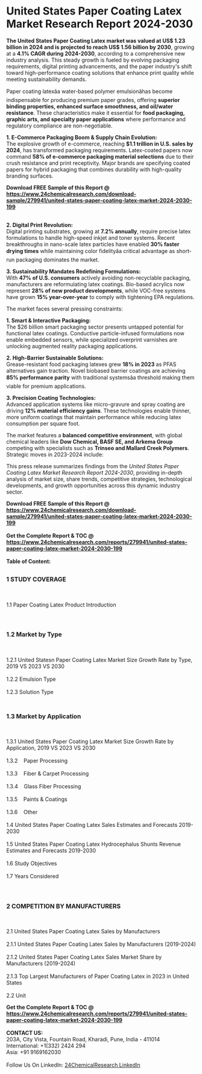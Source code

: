 <h1>United States Paper Coating Latex Market Research Report 2024-2030</h1><p><strong>The United States Paper Coating Latex market was valued at US$ 1.23 billion in 2024 and is projected to reach US$ 1.56 billion by 2030</strong>, growing at a <strong>4.1% CAGR during 2024-2030</strong>, according to a comprehensive new industry analysis. This steady growth is fueled by evolving packaging requirements, digital printing advancements, and the paper industry's shift toward high-performance coating solutions that enhance print quality while meeting sustainability demands.</p><p>Paper coating latexâa water-based polymer emulsionâhas become indispensable for producing premium paper grades, offering <strong>superior binding properties, enhanced surface smoothness, and oil/water resistance</strong>. These characteristics make it essential for <strong>food packaging, graphic arts, and specialty paper applications</strong> where performance and regulatory compliance are non-negotiable.</p><p><strong>1. E-Commerce Packaging Boom &amp; Supply Chain Evolution:</strong><br>
The explosive growth of e-commerce, reaching <strong>$1.1 trillion in U.S. sales by 2024</strong>, has transformed packaging requirements. Latex-coated papers now command <strong>58% of e-commerce packaging material selections</strong> due to their crush resistance and print receptivity. Major brands are specifying coated papers for hybrid packaging that combines durability with high-quality branding surfaces.</p><div><b>Download FREE Sample of this Report @ 
            <a href="https://www.24chemicalresearch.com/download-sample/279941/united-states-paper-coating-latex-market-2024-2030-199">
            https://www.24chemicalresearch.com/download-sample/279941/united-states-paper-coating-latex-market-2024-2030-199</a></b></div><br><p><strong>2. Digital Print Revolution:</strong><br>
Digital printing substrates, growing at <strong>7.2% annually</strong>, require precise latex formulations to handle high-speed inkjet and toner systems. Recent breakthroughs in nano-scale latex particles have enabled <strong>30% faster drying times</strong> while maintaining color fidelityâa critical advantage as short-run packaging dominates the market.</p><p><strong>3. Sustainability Mandates Redefining Formulations:</strong><br>
With <strong>47% of U.S. consumers</strong> actively avoiding non-recyclable packaging, manufacturers are reformulating latex coatings. Bio-based acrylics now represent <strong>28% of new product developments</strong>, while VOC-free systems have grown <strong>15% year-over-year</strong> to comply with tightening EPA regulations.</p><p>The market faces several pressing constraints:</p><p><strong>1. Smart &amp; Interactive Packaging:</strong><br>
The $26 billion smart packaging sector presents untapped potential for functional latex coatings. Conductive particle-infused formulations now enable embedded sensors, while specialized overprint varnishes are unlocking augmented reality packaging applications.</p><p><strong>2. High-Barrier Sustainable Solutions:</strong><br>
Grease-resistant food packaging latexes grew <strong>18% in 2023</strong> as PFAS alternatives gain traction. Novel biobased barrier coatings are achieving <strong>85% performance parity</strong> with traditional systemsâa threshold making them viable for premium applications.</p><p><strong>3. Precision Coating Technologies:</strong><br>
Advanced application systems like micro-gravure and spray coating are driving <strong>12% material efficiency gains</strong>. These technologies enable thinner, more uniform coatings that maintain performance while reducing latex consumption per square foot.</p><p>The market features a <strong>balanced competitive environment</strong>, with global chemical leaders like <strong>Dow Chemical, BASF SE, and Arkema Group</strong> competing with specialists such as <strong>Trinseo and Mallard Creek Polymers</strong>. Strategic moves in 2023-2024 include:</p><p>This press release summarizes findings from the <em>United States Paper Coating Latex Market Research Report 2024-2030</em>, providing in-depth analysis of market size, share trends, competitive strategies, technological developments, and growth opportunities across this dynamic industry sector.</p><div><b>Download FREE Sample of this Report @ 
            <a href="https://www.24chemicalresearch.com/download-sample/279941/united-states-paper-coating-latex-market-2024-2030-199">
            https://www.24chemicalresearch.com/download-sample/279941/united-states-paper-coating-latex-market-2024-2030-199</a></b></div><br><div><b>Get the Complete Report & TOC @ 
            <a href="https://www.24chemicalresearch.com/reports/279941/united-states-paper-coating-latex-market-2024-2030-199">
            https://www.24chemicalresearch.com/reports/279941/united-states-paper-coating-latex-market-2024-2030-199</a></b></div><br>
            <b>Table of Content:</b><p><h2><span style="font-size:16px"><strong>1 STUDY COVERAGE</strong></span></h2><br />
<p>1.1 Paper Coating Latex Product Introduction</p><br />
<h2><span style="font-size:16px"><strong>1.2 Market by Type</strong></span></h2><br />
<p>1.2.1 United Statesn Paper Coating Latex Market Size Growth Rate by Type, 2019 VS 2023 VS 2030<br /><br />
1.2.2 Emulsion Type&nbsp;&nbsp; &nbsp;<br /><br />
1.2.3 Solution Type<br /><br />
<h2><span style="font-size:16px"><strong>1.3 Market by Application</strong></span></h2><br />
<p>1.3.1 United States Paper Coating Latex Market Size Growth Rate by Application, 2019 VS 2023 VS 2030<br /><br />
1.3.2&nbsp;&nbsp; &nbsp;Paper Processing<br /><br />
1.3.3&nbsp;&nbsp; &nbsp;Fiber & Carpet Processing<br /><br />
1.3.4&nbsp;&nbsp; &nbsp;Glass Fiber Processing<br /><br />
1.3.5&nbsp;&nbsp; &nbsp;Paints & Coatings<br /><br />
1.3.6&nbsp;&nbsp; &nbsp;Other<br /><br />
1.4 United States Paper Coating Latex Sales Estimates and Forecasts 2019-2030<br /><br />
1.5 United States Paper Coating Latex Hydrocephalus Shunts Revenue Estimates and Forecasts 2019-2030<br /><br />
1.6 Study Objectives<br /><br />
1.7 Years Considered</p><br />
<h2><span style="font-size:16px"><strong>2 COMPETITION BY MANUFACTURERS</strong></span></h2><br />
<p>2.1 United States Paper Coating Latex Sales by Manufacturers<br /><br />
2.1.1 United States Paper Coating Latex Sales by Manufacturers (2019-2024)<br /><br />
2.1.2 United States Paper Coating Latex Sales Market Share by Manufacturers (2019-2024)<br /><br />
2.1.3 Top Largest Manufacturers of Paper Coating Latex in 2023 in United States<br /><br />
2.2 Unit</p><div><b>Get the Complete Report & TOC @ 
            <a href="https://www.24chemicalresearch.com/reports/279941/united-states-paper-coating-latex-market-2024-2030-199">
            https://www.24chemicalresearch.com/reports/279941/united-states-paper-coating-latex-market-2024-2030-199</a></b></div><br><b>CONTACT US:</b><br>
            203A, City Vista, Fountain Road, Kharadi, Pune, India - 411014<br>
            International: +1(332) 2424 294<br>
            Asia: +91 9169162030 <br><br>
            Follow Us On LinkedIn: <a href="https://www.linkedin.com/company/24chemicalresearch/">24ChemicalResearch LinkedIn</a>